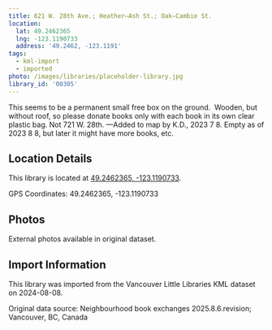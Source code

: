 ```yaml
---
title: 621 W. 28th Ave.; Heather—Ash St.; Oak—Cambie St.
location:
  lat: 49.2462365
  lng: -123.1190733
  address: '49.2462, -123.1191'
tags:
  - kml-import
  - imported
photo: /images/libraries/placeholder-library.jpg
library_id: '00305'
---
```

This seems to be a permanent small free box on the ground.  
Wooden, but without roof, so please donate books only with each book in its own clear plastic bag.
Not 721 W. 28th.
—Added to map by K.D., 2023 7 8.
Empty as of 2023 8 8, but later it might have more books, etc.  

## Location Details

This library is located at [49.2462365, -123.1190733](https://www.google.com/maps?q=49.2462365,-123.1190733).

GPS Coordinates: 49.2462365, -123.1190733

## Photos

External photos available in original dataset.

## Import Information

This library was imported from the Vancouver Little Libraries KML dataset on 2024-08-08.

Original data source: Neighbourhood book exchanges 2025.8.6.revision; Vancouver, BC, Canada
